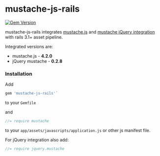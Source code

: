 # mustache-js-rails

[![Gem Version](https://badge.fury.io/rb/mustache-js-rails.svg)][gem_version]

[gem_version]: https://rubygems.org/gems/mustache-js-rails

mustache-js-rails integrates [mustache.js](https://github.com/janl/mustache.js)
and [mustache jQuery integration](https://github.com/jonnyreeves/jquery-Mustache) with rails 3.1+ asset pipeline.

Integrated versions are:

  * mustache.js - <b id="mustache-js-version">4.2.0</b>
  * jQuery mustache - <b id="jquery-mustache-js-version">0.2.8</b>

### Installation

Add

``` ruby
gem 'mustache-js-rails'`
```

to your `Gemfile`

and

```javascript
//= require mustache
```

to your `app/assets/javascripts/application.js` or other js manifest file.

For jQuery integration also add:

```javascript
//= require jquery.mustache
```
